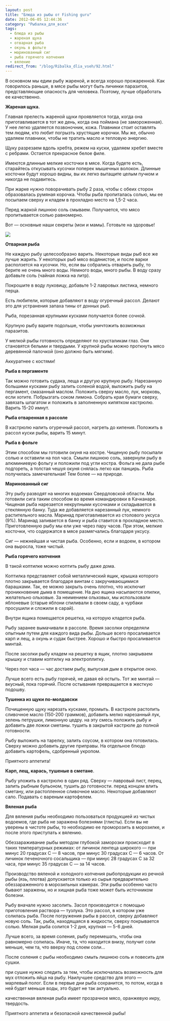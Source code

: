 ```yaml
---
layout: post
title: "Блюда из рыбы от Fishing guru"
date: 2012-06-05 12:44:36
category: "Рыбалка_для_всех"
tags:
  - блюда из рыбы
  - жареная щука
  - отварная рыба
  - окунь в фольге
  - маринованный сиг
  - рыба горячего копчения
  - вяление
redirect_from: "/blog/Ribalka_dlia_vseh/92.html"
---
```

В основном мы едим рыбу жареной, и всегда хорошо прожаренной. Как
говорилось раньше, в мясе рыбы могут быть личинки паразитов,
представляющие опасность для человека. Поэтому, лучше обработать ее
качественно.

**Жареная щука.**

Главная прелесть жареной щуки проявляется тогда, когда она
приготавливается в тот же день, когда она поймана (не замороженная). У
нее легко удаляется позвоночник, кожа. Плавники стоит оставлять тем
людям, кто любит погрызть хрустящие корочки. Мы же, обычно удаляем
плавники, чтобы не тратить масло и тепловую энергию.

Щуку разрезаем вдоль хребта, режем на куски, удаляем хребет вместе с
ребрами. Остается прекрасное белое филе.

Имеются длинные мелкие косточки в мясе. Когда будете есть, старайтесь
откусывать кусочки поперек мышечных волокон. Длинные косточки будут
хорошо видны, вы их легко вытащите целым пучком и никогда не подавитесь.

При жарке нужно поворачивать рыбу 2 раза, чтобы с обеих сторон
образовалась румяная корочка. Чтобы рыба пропиталась солью, мы ее
посыпаем сверху и кладем в прохладно место на 1,5-2 часа.

Перед жаркой лишнюю соль смываем. Получается, что мясо пропитывается
солью равномерно.

Вот — основные наши секреты (мои и мамы). Готовьте на здоровье!

![](http://img-fotki.yandex.ru/get/6309/13906080.1b/0_76b3a_e02fbdb9_L.jpg)

**Отварная рыба**

Не каждую рыбу целесообразно варить. Некоторые виды рыб все же лучше
жарить. У некоторых рыб мясо водянистое, и после варки расползется на
кусочки. Но, если вы собрались отварить рыбу, то берите не очень много
воды. Немного воды, много рыбы. В воду сразу добавьте соль (чайная ложка
на литр).

Покрошите в воду луковицу, добавьте 1-2 лавровых листика, немного перца.

Есть любители, которые добавляют в воду огуречный рассол. Делают это для
устранения запаха тины от донных рыб.

Рыба, порезанная крупными кусками получается более сочной.

Крупную рыбу варите подольше, чтобы уничтожить возможных паразитов.

У мелкой рыбы готовность определяют по хрусталикам глаз. Они становятся
белыми и твердыми. У крупной рыбы можно проткнуть мясо деревянной
палочкой (оно должно быть мягким).

Аккуратнее с костями!

**Рыба в пергаменте**

Так можно готовить судака, леща и другую крупную рыбу. Нарезанную
большими кусками рыбу залить соленой водой, выложить рыбу на пергамент,
смазанный маслом. Положить сверху масло, лук, морковь, если хотите.
Побрызгать соком лимона. Собрать края бумаги сверху, завязать шпагатом и
положить в заполненную кипятком кастрюлю. Варить 15-20 имнут.

**Рыба отваренная в рассоле**

В кастрюлю налить огуречный рассол, нагреть до кипения. Положить в
рассол куски рыбы, варить 15 минут.

**Рыба в фольге**

Этим способом мы готовили окуня на костре. Чищеную рыбу посыпали солью и
оставили на пол часа. Смыли лишнюю соль, завернули рыбу в алюминиевую
фольгу и положили под угли костра. Фольга не дала рыбе подгореть, а
толстая чешуя окуня снялась легко как панцирь. Рыба получилась
замечательная! Тем более — на природе.

**Маринованный сиг**

Эту рыбу разводят на многих водоемах Свердловской области. Мы готовили
сига таким способом во время командировки в Качканаре. Чищеная рыба
нарезается некрупными кусочками и складывается в стеклянную банку. Туда
же добавляется нарезанный лук, немного растительного масла. Маринад
приготавливается из столового уксуса (9%). Маринад заливается в банку и
рыба ставится в прохладное место. Приготовленную рыбу мы ели уже через
пару часов. При этом, мелкие косточки, что содержатся в мясе
размягчались благодаря уксусу.

Сиг — нежнейшая и чистая рыба. Особенно, если и водоем, в котором она
выросла, тоже чистый.

**Рыба горячего копчения**

В такой коптилке можно коптить рыбу даже дома.

Коптилка представляет собой металлический ящик, крышка которого плотно
закрывается благодаря винтам с закручивающимися барашками. Так, ее можно
закрыть очень плотно, что исключит проникновение дыма в помещение. На
дно ящика насыпаются опилки, желательно ольховые. За неимением ольховых,
мы использовали яблоневые (старые яблони спиливали в своем саду, а
чурбаки просушили и сложили в сарай).

Внутри ящика помещается решетка, на которую кладется рыба.

Рыбу заранее вымачивали в рассоле. Время засолки определяли опытным
путем для каждого вида рыбы. Дольше всего просаливается карп и лещ, а
окунь и судак быстрее. Хорошо и быстро просаливается минтай.

После засолки рыбу кладем на решетку в ящик, плотно закрываем крышку и
ставим коптилку на электроплитку.

Через пол часа — час достаем рыбу, выпуская дым в открытое окно.

Лучше всего есть рыбу горячей, не давая ей остыть. Тот же минтай —
вкусный, пока горячий. После остывания превращается в жесткую подошву.

**Тушенка из щуки по-молдавски**

Почищенную щуку нарезать кусками, промыть. В кастрюле растопить
сливочное масло (150-200 граммов), добавить мелко нарезанный лук, зелень
петрушки, лимонную цедру. на эту смесь положить рыбу и добавить две
ложки сметаны. тушить в закрытой кастрюле до полной готовности.

Рыбу выложить на тарелку, залить соусом, в котором она готовилась.
Сверху можно добавить другие приправы. На отдельное блюдо добавить
картофель, сдобренный укропом.

Приятного аппетита!

**Карп, лещ, карась, тушеные в сметане**.

Рыбу уложить в кастрюлю в один ряд. Сверху — лавровый лист, перец,
залить рыбным бульоном, тушить до готовности. перед концом влить
сметану, или растопленное сливочное масло. Некоторые добавляют сало.
Подавать с вареным картофелем.

**Вяленая рыба**

Для вяления рыбы необходимо пользоваться продукцией из чистых водоемов,
где рыба не заражена болезнями (глисты). Если вы не уверены в чистоте
рыбы, то необходимо ее проморозить в морозилке, и после этого приступать
к вялению.

Обеззараживание рыбы методом глубокой заморозки происходит в таких
температурных режимах: от личинок лентеца широкого — при минус 20
градусах С — 8 часов, при минус 30 градусах С — 6 часов. От личинок
печеночного сосальщика — при минус 28 градусах С за 32 часа, при минус
35 градусах С — за 14 часов.

Производство вяленой и холодного копчения рыбопродукции из речной рыбы
(язь, плотва) допускается только из сырья предварительно обеззараженного
в морозильных камерах. Эти рыбы особенно часто бывают заражены, но и
хищная рыба тоже может быть источником болезни.

Рыбу вначале нужно засолить. Засол производится с помощью приготовления
раствора — тузлука. Это рассол, в котором уже солилась рыба. После
погружения рыбы в рассол, сверху добавляют новую соль. Так, рыба,
находящаяся в жидкости, сверху покрывается солью. Мелкая рыба солится
1-2 дня, крупная — 5-6 дней.

Лучше всего, за время соления, рыбу перемешать, чтобы она равномерно
солилась. Иначе, та, что находится внизу, получит соли меньше, чем та,
что вверху под слоем соли…

После соления с рыбы необходимо смыть лишнюю соль и повесить для сушки. 

при сушке нужно следить за тем, чтобы исключалась возможность для мух
отложить яйца на рыбу. Наилучшее средство для этого — марлевый полог.
Если в первые дни рыба сохранится, то потом, когда в ней будет меньше
воды, это будет не так актуально.

качественная вяленая рыба имеет прозрачное мясо, оранжевую икру,
твердость.

Приятного аппетита и безопасной качественной рыбы!
